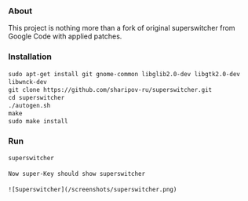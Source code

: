 ### About

This project is nothing more than a fork of original superswitcher from Google Code with applied patches.

### Installation

    sudo apt-get install git gnome-common libglib2.0-dev libgtk2.0-dev libwnck-dev
    git clone https://github.com/sharipov-ru/superswitcher.git
    cd superswitcher
    ./autogen.sh
    make
    sudo make install

### Run

    superswitcher

    Now super-Key should show superswitcher
    
    ![Superswitcher](/screenshots/superswitcher.png)
